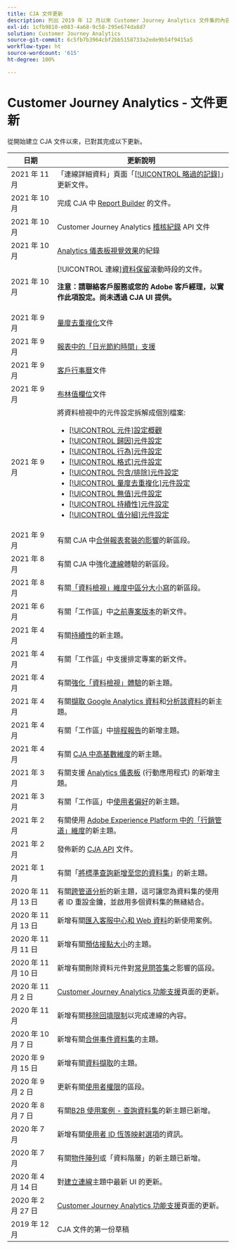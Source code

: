 ```yaml
---
title: CJA 文件更新
description: 列出 2019 年 12 月以來 Customer Journey Analytics 文件集的內容更新。
exl-id: 1cfb9810-e083-4a68-9c58-295e674da8d7
solution: Customer Journey Analytics
source-git-commit: 6c5fb7b3964cbf2bb5158733a2ede9b54f9415a5
workflow-type: ht
source-wordcount: '615'
ht-degree: 100%

---
```


# Customer Journey Analytics - 文件更新

從開始建立 CJA 文件以來，已對其完成以下更新。

| 日期 | 更新說明 |
| --- | --- |
| 2021 年 11 月 | 「連線詳細資料」頁面「[[!UICONTROL 略過的記錄]](https://experienceleague.adobe.com/docs/analytics-platform/using/cja-connections/manage-connections.html?lang=zh-Hant#connection-details-settings)」更新文件。 |
| 2021 年 10 月 | 完成 CJA 中 [Report Builder](https://experienceleague.adobe.com/docs/analytics-platform/using/cja-reportbuilder/report-buider-overview.html#) 的文件。 |
| 2021 年 10 月 | Customer Journey Analytics [稽核紀錄](https://adobe.io/cja-apis/docs/endpoints/auditlogs/) API 文件 |
| 2021 年 10 月 | [Analytics 儀表板視覺效果](https://experienceleague.adobe.com/docs/analytics-platform/using/cja-dashboards/create-scorecard.html?lang=zh-Hant#apply-visualizations)的紀錄 |
| 2021 年 10 月 | [!UICONTROL 連線][資料保留](https://experienceleague.adobe.com/docs/analytics-platform/using/cja-connections/manage-connections.html?lang=zh-Hant#set-rolling-window-for-connection-data-retention)滾動時段的文件。<p>**注意：請聯絡客戶服務或您的 Adobe 客戶經理，以實作此項設定。尚未透過 CJA UI 提供。** |
| 2021 年 9 月 | [量度去重複化](https://experienceleague.adobe.com/docs/analytics-platform/using/cja-dataviews/component-settings/metric-deduplication.html?lang=zh-Hant)文件 |
| 2021 年 9 月 | [報表中的「日光節約時間」支援](https://experienceleague.adobe.com/docs/analytics-platform/using/cja-dataviews/create-dataview.html?lang=zh-Hant#calendar) |
| 2021 年 9 月 | [客戶行事曆](https://experienceleague.adobe.com/docs/analytics-platform/using/cja-dataviews/create-dataview.html?lang=zh-Hant#calendar)文件 |
| 2021 年 9 月 | [布林值欄位](https://experienceleague.adobe.com/docs/analytics-platform/using/cja-dataviews/component-settings/behavior.html?lang=zh-Hant)文件 |
| 2021 年 9 月 | 將資料檢視中的元件設定拆解成個別檔案:<ul><li>[[!UICONTROL 元件]設定概觀](/help/data-views/component-settings/overview.md)</li><li>[[!UICONTROL 歸因]元件設定](/help/data-views/component-settings/attribution.md)</li><li>[[!UICONTROL 行為]元件設定](/help/data-views/component-settings/behavior.md)</li><li>[[!UICONTROL 格式]元件設定](/help/data-views/component-settings/format.md)</li><li>[[!UICONTROL 包含/排除]元件設定](/help/data-views/component-settings/include-exclude-values.md)</li><li>[[!UICONTROL 量度去重複化]元件設定](/help/data-views/component-settings/metric-deduplication.md)</li><li>[[!UICONTROL 無值]元件設定](/help/data-views/component-settings/no-value-options.md)</li><li>[[!UICONTROL 持續性]元件設定](/help/data-views/component-settings/persistence.md)</li><li>[[!UICONTROL 值分組]元件設定](/help/data-views/component-settings/value-bucketing.md)</li></ul> |
| 2021 年 9 月 | 有關 CJA 中[合併報表套裝的影響](https://experienceleague.adobe.com/docs/analytics-platform/using/cja-overview/cja-faq.html?lang=zh-Hant#6.-considerations-when-merging-report-suites-in-cja)的新區段。 |
| 2021 年 8 月 | 有關 CJA 中強化[連線](https://experienceleague.adobe.com/docs/analytics-platform/using/cja-connections/manage-connections.html?lang=zh-Hant)體驗的新區段。 |
| 2021 年 8 月 | 有關[「資料檢視」維度中區分大小寫](https://experienceleague.adobe.com/docs/analytics-platform/using/cja-dataviews/create-dataview.html?lang=zh-Hant#configure-behavior-settings)的新區段。 |
| 2021 年 6 月 | 有關「工作區」中[之前專案版本](https://experienceleague.adobe.com/docs/analytics-platform/using/cja-workspace/build-workspace-project/save-projects.html?lang=zh-Hant#previous-version)的新文件。 |
| 2021 年 4 月 | 有關[持續性](data-views/component-settings/persistence.md)的新主題。 |
| 2021 年 4 月 | 有關「工作區」中支援排定專案的新文件。 |
| 2021 年 4 月 | 有關[強化「資料檢視」體驗](/help/data-views/data-views.md)的新主題。 |
| 2021 年 4 月 | 有關[擷取 Google Analytics 資料](/help/use-cases/ga-to-cja.md)和[分析該資料](/help/use-cases/ga-to-cja-reporting.md)的新主題。 |
| 2021 年 4 月 | 有關「工作區」中[排程報告](/help/analysis-workspace/curate-share/t-schedule-report.md)的新增主題。 |
| 2021 年 4 月 | 有關 [CJA 中高基數維度](/help/components/dimensions/high-cardinality.md)的新主題。 |
| 2021 年 3 月 | 有關支援 [Analytics 儀表板](/help/mobile-app/home.md) (行動應用程式) 的新增主題。 |
| 2021 年 3 月 | 有關「工作區」中[使用者偏好](/help/analysis-workspace/user-preferences.md)的新主題。 |
| 2021 年 2 月 | 有關使用 [Adobe Experience Platform 中的「行銷管道」維度](/help/use-cases/marketing-channels.md)的新主題。 |
| 2021 年 2 月 | 發佈新的 [CJA API](https://www.adobe.io/cja-apis/docs/) 文件。 |
| 2021 年 1 月 | 有關「[將標準查詢新增至您的資料集](/help/connections/standard-lookups.md)」的新主題。 |
| 2020 年 11 月 13 日 | 有關[跨管道分析](/help/connections/cca/overview.md)的新主題，這可讓您為資料集的使用者 ID 重設金鑰，並啟用多個資料集的無縫結合。 |
| 2020 年 11 月 13 日 | 新增有關[匯入客服中心和 Web 資料](/help/use-cases/call-center.md)的新使用案例。 |
| 2020 年 11 月 11 日 | 新增有關[預估接點大小](/help/connections/estimate-connection-size.md)的主題。 |
| 2020 年 11 月 10 日 | 新增有關刪除資料元件對[常見問答集](/help/getting-started/cja-faq.md)之影響的區段。 |
| 2020 年 11 月 2 日 | [Customer Journey Analytics 功能支援](/help/getting-started/cja-aa.md)頁面的更新。 |
| 2020 年 11 月 | 新增有關[移除回填限制](https://experienceleague.adobe.com/docs/analytics-platform/using/cja-connections/create-connection.html?lang=zh-Hant#backfill-historical-data)以完成連線的內容。 |
| 2020 年 10 月 7 日 | 新增有關[合併事件資料集](/help/connections/combined-dataset.md)的主題。 |
| 2020 年 9 月 15 日 | 新增有關[資料擷取](/help/use-cases/data-ingestion.md)的主題。 |
| 2020 年 9 月 2 日 | 更新有關[使用者權限](https://experienceleague.adobe.com/docs/analytics-platform/using/cja-overview/cja-overview.html?lang=zh-Hant)的區段。 |
| 2020 年 8 月 7 日 | 有關[B2B 使用案例 - 查詢資料集](/help/use-cases/b2b.md)的新主題已新增。 |
| 2020 年 7 月 | 新增有關[使用者 ID 恆等映射選項](https://experienceleague.adobe.com/docs/analytics-platform/using/cja-connections/create-connection.html?lang=zh-Hant)的資訊。 |
| 2020 年 7 月 | 有關[物件陣列](/help/use-cases/object-arrays.md)或「資料階層」的新主題已新增。 |
| 2020 年 4 月 14 日 | 對[建立連線](/help/connections/create-connection.md)主題中最新 UI 的更新。 |
| 2020 年 2 月 27 日 | [Customer Journey Analytics 功能支援](/help/getting-started/cja-aa.md)頁面的更新。 |
| 2019 年 12 月  | CJA 文件的第一份草稿 |
